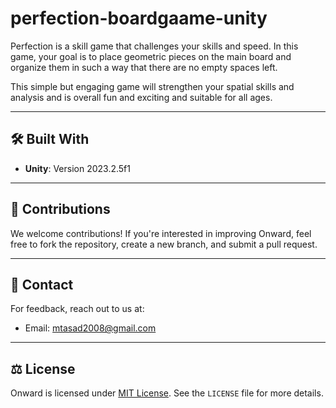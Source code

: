 # perfection-boardgaame-unity

Perfection is a skill game that challenges your skills and speed. In this game, your goal is to place geometric pieces on the main board and organize them in such a way that there are no empty spaces left.

This simple but engaging game will strengthen your spatial skills and analysis and is overall fun and exciting and suitable for all ages.

---

## 🛠️ Built With
- **Unity**: Version 2023.2.5f1

---

## 🙌 Contributions
We welcome contributions! If you're interested in improving Onward, feel free to fork the repository, create a new branch, and submit a pull request.

---

## 📧 Contact
For feedback, reach out to us at:
- Email: [mtasad2008@gmail.com](mailto:mtasad2008@gmail.com)

---

## ⚖️ License
Onward is licensed under [MIT License](LICENSE). See the `LICENSE` file for more details.
